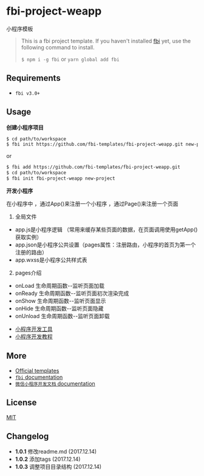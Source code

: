 # fbi-project-weapp
小程序模板 

> This is a fbi project template. If you haven't installed [fbi](https://github.com/AlloyTeam/fbi) yet, use the following command to install.
>
> `$ npm i -g fbi` or `yarn global add fbi`
## Requirements
- `fbi v3.0+`

## Usage

**创建小程序项目**

```bash
$ cd path/to/workspace
$ fbi init https://github.com/fbi-templates/fbi-project-weapp.git new-project  
```

or

```bash
$ fbi add https://github.com/fbi-templates/fbi-project-weapp.git
$ cd path/to/workspace
$ fbi init fbi-project-weapp new-project 
```

**开发小程序**

在小程序中 ，通过App()来注册一个小程序 ，通过Page()来注册一个页面

1. 全局文件

* app.js是小程序逻辑 （常用来缓存某些页面的数据，在页面调用使用getApp()获取实例）
* app.json是小程序公共设置（pages属性：注册路由，小程序的首页为第一个注册的路由）
* app.wxss是小程序公共样式表

2. pages介绍

* onLoad 生命周期函数--监听页面加载
* onReady 生命周期函数--监听页面初次渲染完成
* onShow 生命周期函数--监听页面显示
* onHide 生命周期函数--监听页面隐藏
* onUnload 生命周期函数--监听页面卸载

- [小程序开发工具](https://mp.weixin.qq.com/debug/wxadoc/dev/devtools/download.html)
- [小程序开发教程](https://mp.weixin.qq.com/debug/wxadoc/dev/)


## More

- [Official templates](https://github.com/fbi-templates)
- [`fbi` documentation](https://neikvon.gitbooks.io/fbi/content/)
- [`微信小程序开发文档` documentation](https://mp.weixin.qq.com/debug/wxadoc/dev/framework/MINA.html)

## License

[MIT](https://opensource.org/licenses/MIT)

## Changelog

- **1.0.1** 修改readme.md (2017.12.14)
- **1.0.2** 添加tags (2017.12.14)
- **1.0.3** 调整项目目录结构 (2017.12.14)
